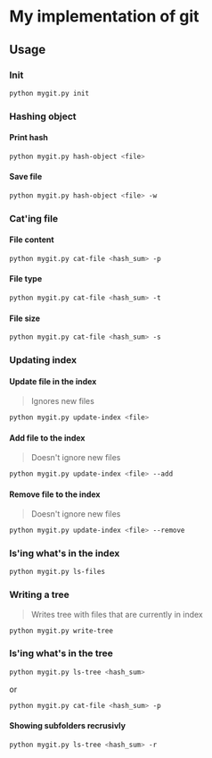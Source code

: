 # My implementation of git

## Usage

### Init

```bash
python mygit.py init
```

### Hashing object

#### Print hash
```bash
python mygit.py hash-object <file>
```

#### Save file
```bash
python mygit.py hash-object <file> -w
```

### Cat'ing file

#### File content
```bash
python mygit.py cat-file <hash_sum> -p
```
#### File type
```bash
python mygit.py cat-file <hash_sum> -t
```
#### File size
```bash
python mygit.py cat-file <hash_sum> -s
```

### Updating index

#### Update file in the index
> Ignores new files
```bash
python mygit.py update-index <file>
```

#### Add file to the index
> Doesn't ignore new files
```bash
python mygit.py update-index <file> --add
```

#### Remove file to the index
> Doesn't ignore new files
```bash
python mygit.py update-index <file> --remove
```

### ls'ing what's in the index

```bash
python mygit.py ls-files
```

### Writing a tree
> Writes tree with files that are currently in index
```bash
python mygit.py write-tree
```

### ls'ing what's in the tree

```bash
python mygit.py ls-tree <hash_sum>
```
or
```bash
python mygit.py cat-file <hash_sum> -p
```

#### Showing subfolders recrusivly
```bash
python mygit.py ls-tree <hash_sum> -r
```
